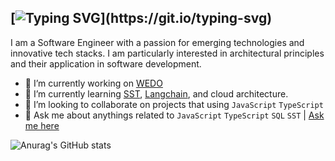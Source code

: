 ## [![Typing SVG](https://readme-typing-svg.herokuapp.com?font=Fira+Code&size=26&duration=3000&pause=800&color=B6FFFA&vCenter=true&repeat=false&width=600&lines=Hey+there!++You+can+call+me+Joe.)](https://git.io/typing-svg)
I am a Software Engineer with a passion for emerging technologies and innovative tech stacks. I am particularly interested in architectural principles and their application in software development.


- 🔭 I’m currently working on [WEDO](https://www.linkedin.com/company/wedotheofficial/mycompany/)
- 🌱 I’m currently learning [SST](https://github.com/sst/sst), [Langchain](https://github.com/langchain-ai/langchain), and cloud architecture.
- 👯 I’m looking to collaborate on projects that using `JavaScript` `TypeScript`
- 💬 Ask me about anythings related to `JavaScript` `TypeScript` `SQL` `SST` | [Ask me here](https://github.com/zee-sandev/zee-sandev/issues)


  
![Anurag's GitHub stats](https://github-readme-stats.vercel.app/api?username=zee-sandev&show_icons=true&theme=one_dark_pro) 

<!--
**zee-sandev/zee-sandev** is a ✨ _special_ ✨ repository because its `README.md` (this file) appears on your GitHub profile.

Here are some ideas to get you started:

- 🔭 I’m currently working on ...
- 🌱 I’m currently learning ...
- 👯 I’m looking to collaborate on ...
- 🤔 I’m looking for help with ...
- 💬 Ask me about ...
- 📫 How to reach me: ...
- 😄 Pronouns: ...
- ⚡ Fun fact: ...
-->
